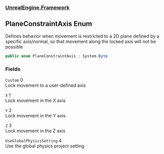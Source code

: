 ### [UnrealEngine.Framework](./UnrealEngine-Framework.md 'UnrealEngine.Framework')
## PlaneConstraintAxis Enum
Defines behavior when movement is restricted to a 2D plane defined by a specific axis/normal, so that movement along the locked axis will not be possible  
```csharp
public enum PlaneConstraintAxis : System.Byte
```
### Fields
<a name='PlaneConstraintAxis-Custom'></a>
`Custom` 0  
Lock movement to a user-defined axis  
  
<a name='PlaneConstraintAxis-X'></a>
`X` 1  
Lock movement in the X axis  
  
<a name='PlaneConstraintAxis-Y'></a>
`Y` 2  
Lock movement in the Y axis  
  
<a name='PlaneConstraintAxis-Z'></a>
`Z` 3  
Lock movement in the Z axis  
  
<a name='PlaneConstraintAxis-UseGlobalPhysicsSetting'></a>
`UseGlobalPhysicsSetting` 4  
Use the global physics project setting  
  
